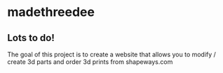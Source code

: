 # madethreedee
## Lots to do!
The goal of this project is to create a website that allows you to modify / create 3d parts and order 3d prints from shapeways.com
